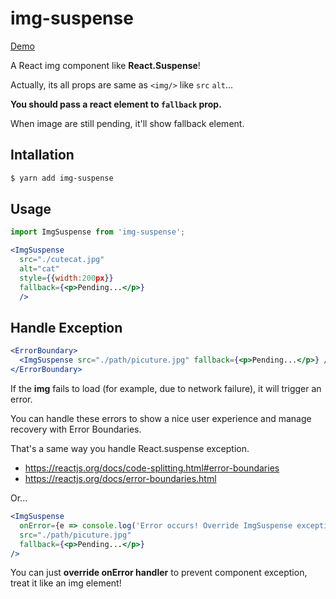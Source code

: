# img-suspense

[Demo](https://codesandbox.io/s/k3jx7l96po)

A React img component like **React.Suspense**!

Actually, its all props are same as `<img/>` like `src` `alt`...

**You should pass a react element to `fallback` prop.**

When image are still pending, it'll show fallback element.


## Intallation

```sh
$ yarn add img-suspense
```

## Usage

```jsx
import ImgSuspense from 'img-suspense';

<ImgSuspense
  src="./cutecat.jpg"
  alt="cat"
  style={{width:200px}}
  fallback={<p>Pending...</p>}
  />

```

## Handle Exception

```jsx
<ErrorBoundary>
  <ImgSuspense src="./path/picuture.jpg" fallback={<p>Pending...</p>} />
</ErrorBoundary>
```

If the **img** fails to load (for example, due to network failure), it will trigger an error.

You can handle these errors to show a nice user experience and manage recovery with Error Boundaries.

That's a same way you handle React.suspense exception.

- https://reactjs.org/docs/code-splitting.html#error-boundaries
- https://reactjs.org/docs/error-boundaries.html

Or...
```jsx
<ImgSuspense
  onError={e => console.log('Error occurs! Override ImgSuspense exception')}
  src="./path/picuture.jpg"
  fallback={<p>Pending...</p>}
/>
```
You can just **override onError handler** to prevent component exception, treat it like an img element!
